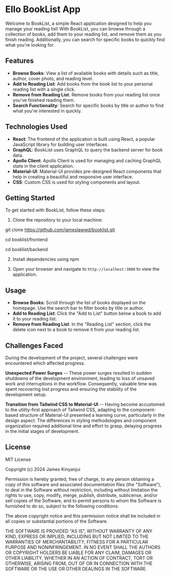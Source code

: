 #  Ello BookList App

Welcome to BookList, a simple React application designed to help you manage your reading list! With BookList, you can browse through a collection of books, add them to your reading list, and remove them as you finish reading. Additionally, you can search for specific books to quickly find what you're looking for.

## Features

- **Browse Books**: View a list of available books with details such as title, author, cover photo, and reading level.
- **Add to Reading List**: Add books from the book list to your personal reading list with a single click.
- **Remove from Reading List**: Remove books from your reading list once you've finished reading them.
- **Search Functionality**: Search for specific books by title or author to find what you're interested in quickly.

## Technologies Used

- **React**: The frontend of the application is built using React, a popular JavaScript library for building user interfaces.
- **GraphQL**: BookList uses GraphQL to query the backend server for book data.
- **Apollo Client**: Apollo Client is used for managing and caching GraphQL state in the client application.
- **Material-UI**: Material-UI provides pre-designed React components that help in creating a beautiful and responsive user interface.
- **CSS**: Custom CSS is used for styling components and layout.

## Getting Started

To get started with BookList, follow these steps:

1. Clone the repository to your local machine:

git clone https://github.com/jameslawwd/booklist.git

  cd booklist/frontend

  cd booklist/backend


2. Install dependencies using npm 


4. Open your browser and navigate to `http://localhost:3000` to view the application.

## Usage

- **Browse Books**: Scroll through the list of books displayed on the homepage. Use the search bar to filter books by title or author.
- **Add to Reading List**: Click the "Add to List" button below a book to add it to your reading list.
- **Remove from Reading List**: In the "Reading List" section, click the delete icon next to a book to remove it from your reading list.


## Challenges Faced 

During the development of the project, several challenges were encountered which affected progress. 

 **Unexpected Power Surges** -- These power surges resulted in sudden shutdowns of the development environment, leading to loss of unsaved work and interruptions in the workflow. Consequently, valuable time was spent recovering lost progress and ensuring the stability of the development setup.


 **Transition from Tailwind CSS to Material-UI** -- Having become accustomed to the utility-first approach of Tailwind CSS, adapting to the component-based structure of Material-UI presented a learning curve, particularly in the design aspect. The differences in styling methodologies and component organization required additional time and effort to grasp, delaying progress in the initial stages of development.

## License

MIT License

Copyright (c) 2024 James Kinyanjui

Permission is hereby granted, free of charge, to any person obtaining a copy
of this software and associated documentation files (the "Software"), to deal
in the Software without restriction, including without limitation the rights
to use, copy, modify, merge, publish, distribute, sublicense, and/or sell
copies of the Software, and to permit persons to whom the Software is
furnished to do so, subject to the following conditions:

The above copyright notice and this permission notice shall be included in all
copies or substantial portions of the Software.

THE SOFTWARE IS PROVIDED "AS IS", WITHOUT WARRANTY OF ANY KIND, EXPRESS OR
IMPLIED, INCLUDING BUT NOT LIMITED TO THE WARRANTIES OF MERCHANTABILITY,
FITNESS FOR A PARTICULAR PURPOSE AND NONINFRINGEMENT. IN NO EVENT SHALL THE
AUTHORS OR COPYRIGHT HOLDERS BE LIABLE FOR ANY CLAIM, DAMAGES OR OTHER
LIABILITY, WHETHER IN AN ACTION OF CONTRACT, TORT OR OTHERWISE, ARISING FROM,
OUT OF OR IN CONNECTION WITH THE SOFTWARE OR THE USE OR OTHER DEALINGS IN THE
SOFTWARE.






